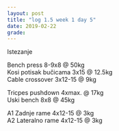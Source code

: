 ```yaml
---
layout: post
title: "log 1.5 week 1 day 5"
date: 2019-02-22
grade:
---
```


Istezanje

Bench press 8-9x8 @ 50kg      
Kosi potisak bučicama 3x15 @ 12.5kg  
Cable crossover 3x12-15 @ 9kg   

Tricpes pushdown 4xmax. @ 17kg   
Uski bench 8x8 @ 45kg   

A1 Zadnje rame 4x12-15 @ 3kg  
A2 Lateralno rame 4x12-15 @ 3kg  
